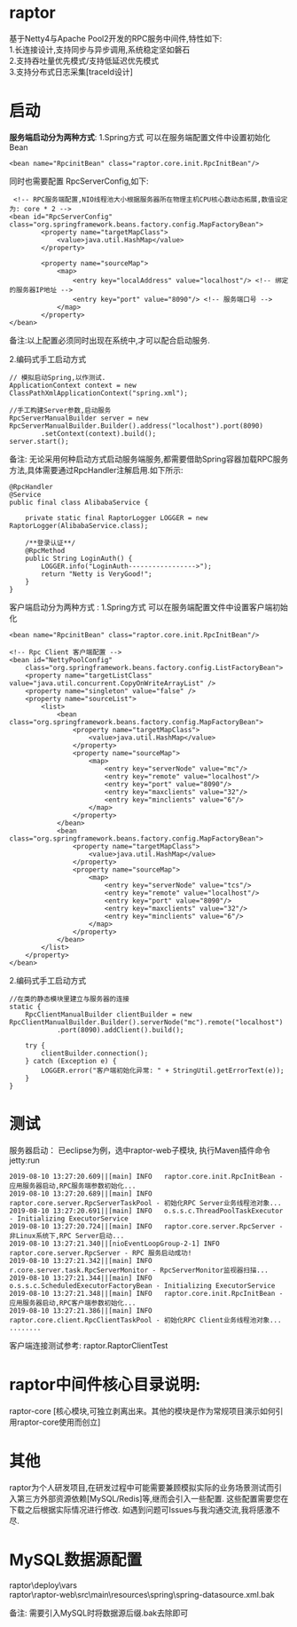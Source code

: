 # raptor
基于Netty4与Apache Pool2开发的RPC服务中间件,特性如下:<br>
1.长连接设计,支持同步与异步调用,系统稳定坚如磐石 <br>
2.支持吞吐量优先模式/支持低延迟优先模式 <br>
3.支持分布式日志采集[traceId设计]

# 启动
**服务端启动分为两种方式**:
1.Spring方式 可以在服务端配置文件中设置初始化Bean
```
<bean name="RpcinitBean" class="raptor.core.init.RpcInitBean"/>
```
同时也需要配置 RpcServerConfig,如下:
```
 <!-- RPC服务端配置,NIO线程池大小根据服务器所在物理主机CPU核心数动态拓展,数值设定为: core * 2 -->
<bean id="RpcServerConfig" class="org.springframework.beans.factory.config.MapFactoryBean">
		<property name="targetMapClass">
			<value>java.util.HashMap</value>
		</property>
		
		<property name="sourceMap">
			<map>
			    <entry key="localAddress" value="localhost"/> <!-- 绑定的服务器IP地址 -->
				<entry key="port" value="8090"/> <!-- 服务端口号 -->
			</map>
		</property>    
</bean>  
```
备注:以上配置必须同时出现在系统中,才可以配合启动服务.

2.编码式手工启动方式
```
// 模拟启动Spring,以作测试.
ApplicationContext context = new ClassPathXmlApplicationContext("spring.xml");

//手工构建Server参数,启动服务
RpcServerManualBuilder server = new RpcServerManualBuilder.Builder().address("localhost").port(8090)
		.setContext(context).build();
server.start();
```
备注: 无论采用何种启动方式启动服务端服务,都需要借助Spring容器加载RPC服务方法,具体需要通过RpcHandler注解启用.如下所示:
```
@RpcHandler
@Service
public final class AlibabaService {

	private static final RaptorLogger LOGGER = new RaptorLogger(AlibabaService.class);

	/**登录认证**/
	@RpcMethod
	public String LoginAuth() {
		LOGGER.info("LoginAuth----------------->");
		return "Netty is VeryGood!";
	}
}
```

客户端启动分为两种方式 :
1.Spring方式 可以在服务端配置文件中设置客户端初始化
```
<bean name="RpcinitBean" class="raptor.core.init.RpcInitBean"/>
```
```
<!-- Rpc Client 客户端配置 -->
<bean id="NettyPoolConfig"
	class="org.springframework.beans.factory.config.ListFactoryBean">
	<property name="targetListClass" value="java.util.concurrent.CopyOnWriteArrayList" />
	<property name="singleton" value="false" />
	<property name="sourceList">
		<list>
		    <bean class="org.springframework.beans.factory.config.MapFactoryBean">
				<property name="targetMapClass">
					<value>java.util.HashMap</value>
				</property>
				<property name="sourceMap">
					<map>
					    <entry key="serverNode" value="mc"/>
						<entry key="remote" value="localhost"/> 
						<entry key="port" value="8090"/>
						<entry key="maxclients" value="32"/> 
						<entry key="minclients" value="6"/> 
					</map>
				</property>    
			</bean>  
		    <bean class="org.springframework.beans.factory.config.MapFactoryBean">
				<property name="targetMapClass">
					<value>java.util.HashMap</value>
				</property>
				<property name="sourceMap">
					<map>
					    <entry key="serverNode" value="tcs"/>
						<entry key="remote" value="localhost"/> 
						<entry key="port" value="8090"/>
						<entry key="maxclients" value="32"/> 
						<entry key="minclients" value="6"/> 
					</map>
				</property>    
			</bean>  
		</list>
	</property>
</bean>
```
2.编码式手工启动方式
```
//在类的静态模块里建立与服务器的连接
static {
	RpcClientManualBuilder clientBuilder = new RpcClientManualBuilder.Builder().serverNode("mc").remote("localhost")
			.port(8090).addClient().build();

	try {
		clientBuilder.connection();
	} catch (Exception e) {
		LOGGER.error("客户端初始化异常: " + StringUtil.getErrorText(e));
	}
}
```

# 测试
服务器启动： 已eclipse为例，选中raptor-web子模块, 执行Maven插件命令 jetty:run
```
2019-08-10 13:27:20.609||[main] INFO   raptor.core.init.RpcInitBean - 应用服务器启动,RPC服务端参数初始化...
2019-08-10 13:27:20.689||[main] INFO   raptor.core.server.RpcServerTaskPool - 初始化RPC Server业务线程池对象...
2019-08-10 13:27:20.691||[main] INFO   o.s.s.c.ThreadPoolTaskExecutor - Initializing ExecutorService
2019-08-10 13:27:20.724||[main] INFO   raptor.core.server.RpcServer - 非Linux系统下,RPC Server启动...
2019-08-10 13:27:21.340||[nioEventLoopGroup-2-1] INFO   raptor.core.server.RpcServer - RPC 服务启动成功!
2019-08-10 13:27:21.342||[main] INFO   r.core.server.task.RpcServerMonitor - RpcServerMonitor监视器扫描...
2019-08-10 13:27:21.344||[main] INFO   o.s.s.c.ScheduledExecutorFactoryBean - Initializing ExecutorService
2019-08-10 13:27:21.348||[main] INFO   raptor.core.init.RpcInitBean - 应用服务器启动,RPC客户端参数初始化...
2019-08-10 13:27:21.386||[main] INFO   raptor.core.client.RpcClientTaskPool - 初始化RPC Client业务线程池对象...
........
```
客户端连接测试参考: raptor.RaptorClientTest

# raptor中间件核心目录说明:
raptor-core [核心模块,可独立剥离出来。其他的模块是作为常规项目演示如何引用raptor-core使用而创立]

# 其他
raptor为个人研发项目,在研发过程中可能需要兼顾模拟实际的业务场景测试而引入第三方外部资源依赖[MySQL/Redis]等,继而会引入一些配置.
这些配置需要您在下载之后根据实际情况进行修改. 如遇到问题可Issues与我沟通交流,我将感激不尽.

# MySQL数据源配置
raptor\deploy\vars <br>
raptor\raptor-web\src\main\resources\spring\spring-datasource.xml.bak

备注: 需要引入MySQL时将数据源后缀.bak去除即可
